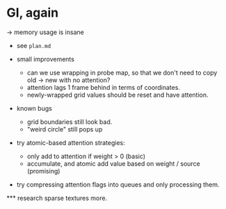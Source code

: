 # GI, again

-> memory usage is insane
  - see `plan.md`

- small improvements
  - can we use wrapping in probe map, so that we don't need to copy old -> new with no attention?
  - attention lags 1 frame behind in terms of coordinates.
  - newly-wrapped grid values should be reset and have attention.

- known bugs
  - grid boundaries still look bad.
  - "weird circle" still pops up

* try atomic-based attention strategies:
  - only add to attention if weight > 0 (basic)
  - accumulate, and atomic add value based on weight / source (promising)

* try compressing attention flags into queues and only processing them.

*** research sparse textures more.
